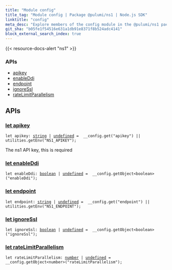 ```yaml
---
title: "Module config"
title_tag: "Module config | Package @pulumi/ns1 | Node.js SDK"
linktitle: "config"
meta_desc: "Explore members of the config module in the @pulumi/ns1 package."
git_sha: "b05fe1f54516e631a1db91e8371f8b524adc4141"
block_external_search_index: true
---
```


<!-- WARNING: this page was generated by a tool. Do not edit it by hand. -->
<!-- To change it, please see https://github.com/pulumi/docs/tree/master/tools/tscdocgen. -->

{{< resource-docs-alert "ns1" >}}






<h3>APIs</h3>
<ul class="api">
    <li><a href="#apikey"><span class="symbol api"></span>apikey</a></li>
    <li><a href="#enableDdi"><span class="symbol api"></span>enableDdi</a></li>
    <li><a href="#endpoint"><span class="symbol api"></span>endpoint</a></li>
    <li><a href="#ignoreSsl"><span class="symbol api"></span>ignoreSsl</a></li>
    <li><a href="#rateLimitParallelism"><span class="symbol api"></span>rateLimitParallelism</a></li>
</ul>




<h2 id="apis">APIs</h2>
<h3 class="pdoc-module-header" id="apikey" data-link-title="apikey">
    <a href="https://github.com/pulumi/pulumi-ns1/blob/b05fe1f54516e631a1db91e8371f8b524adc4141/sdk/nodejs/config/vars.ts#L12">
        let <strong>apikey</strong>
    </a>
</h3>

<pre class="highlight"><code><span class='kd'>let</span> apikey: <span class='kd'><a href='https://developer.mozilla.org/en-US/docs/Web/JavaScript/Reference/Global_Objects/String'>string</a></span> | <span class='kd'><a href='https://developer.mozilla.org/en-US/docs/Web/JavaScript/Reference/Global_Objects/undefined'>undefined</a></span> = <span class='s2'> __config.get(&#34;apikey&#34;) || utilities.getEnv(&#34;NS1_APIKEY&#34;)</span>;</code></pre>

The ns1 API key, this is required

<h3 class="pdoc-module-header" id="enableDdi" data-link-title="enableDdi">
    <a href="https://github.com/pulumi/pulumi-ns1/blob/b05fe1f54516e631a1db91e8371f8b524adc4141/sdk/nodejs/config/vars.ts#L13">
        let <strong>enableDdi</strong>
    </a>
</h3>

<pre class="highlight"><code><span class='kd'>let</span> enableDdi: <span class='kd'><a href='https://developer.mozilla.org/en-US/docs/Web/JavaScript/Reference/Global_Objects/Boolean'>boolean</a></span> | <span class='kd'><a href='https://developer.mozilla.org/en-US/docs/Web/JavaScript/Reference/Global_Objects/undefined'>undefined</a></span> = <span class='s2'> __config.getObject&lt;boolean&gt;(&#34;enableDdi&#34;)</span>;</code></pre>
<h3 class="pdoc-module-header" id="endpoint" data-link-title="endpoint">
    <a href="https://github.com/pulumi/pulumi-ns1/blob/b05fe1f54516e631a1db91e8371f8b524adc4141/sdk/nodejs/config/vars.ts#L14">
        let <strong>endpoint</strong>
    </a>
</h3>

<pre class="highlight"><code><span class='kd'>let</span> endpoint: <span class='kd'><a href='https://developer.mozilla.org/en-US/docs/Web/JavaScript/Reference/Global_Objects/String'>string</a></span> | <span class='kd'><a href='https://developer.mozilla.org/en-US/docs/Web/JavaScript/Reference/Global_Objects/undefined'>undefined</a></span> = <span class='s2'> __config.get(&#34;endpoint&#34;) || utilities.getEnv(&#34;NS1_ENDPOINT&#34;)</span>;</code></pre>
<h3 class="pdoc-module-header" id="ignoreSsl" data-link-title="ignoreSsl">
    <a href="https://github.com/pulumi/pulumi-ns1/blob/b05fe1f54516e631a1db91e8371f8b524adc4141/sdk/nodejs/config/vars.ts#L15">
        let <strong>ignoreSsl</strong>
    </a>
</h3>

<pre class="highlight"><code><span class='kd'>let</span> ignoreSsl: <span class='kd'><a href='https://developer.mozilla.org/en-US/docs/Web/JavaScript/Reference/Global_Objects/Boolean'>boolean</a></span> | <span class='kd'><a href='https://developer.mozilla.org/en-US/docs/Web/JavaScript/Reference/Global_Objects/undefined'>undefined</a></span> = <span class='s2'> __config.getObject&lt;boolean&gt;(&#34;ignoreSsl&#34;)</span>;</code></pre>
<h3 class="pdoc-module-header" id="rateLimitParallelism" data-link-title="rateLimitParallelism">
    <a href="https://github.com/pulumi/pulumi-ns1/blob/b05fe1f54516e631a1db91e8371f8b524adc4141/sdk/nodejs/config/vars.ts#L16">
        let <strong>rateLimitParallelism</strong>
    </a>
</h3>

<pre class="highlight"><code><span class='kd'>let</span> rateLimitParallelism: <span class='kd'><a href='https://developer.mozilla.org/en-US/docs/Web/JavaScript/Reference/Global_Objects/Number'>number</a></span> | <span class='kd'><a href='https://developer.mozilla.org/en-US/docs/Web/JavaScript/Reference/Global_Objects/undefined'>undefined</a></span> = <span class='s2'> __config.getObject&lt;number&gt;(&#34;rateLimitParallelism&#34;)</span>;</code></pre>
